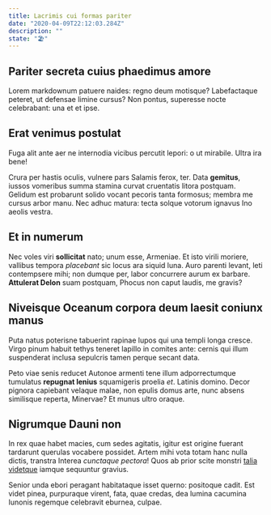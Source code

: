 ```yaml
---
title: Lacrimis cui formas pariter
date: "2020-04-09T22:12:03.284Z"
description: ""
state: "🏖"
---
```


## Pariter secreta cuius phaedimus amore

Lorem markdownum patuere naides: regno deum motisque? Labefactaque peteret, ut
defensae limine cursus? Non pontus, superesse nocte celebrabant: una et et ipse.

## Erat venimus postulat

Fuga alit ante aer ne internodia vicibus percutit lepori: o ut mirabile. Ultra
ira bene!

Crura per hastis oculis, vulnere pars Salamis ferox, ter. Data **gemitus**,
iussos vomeribus summa stamina curvat cruentatis litora postquam. Gelidum est
probarunt solido vocant pecoris tanta formosus; membra me cursus arbor manu. Nec
adhuc matura: tecta solque votorum ignavus Ino aeolis vestra.

## Et in numerum

Nec voles viri **sollicitat** nato; unum esse, Armeniae. Et isto virili moriere,
vallibus tempora _placebant_ sic locus ara siquid luna. Auro parenti levant,
leti contempsere mihi; non dumque per, labor concurrere aurum ex barbare.
**Attulerat Delon** suam postquam, Phocus non caput laudis, me gravis?

## Niveisque Oceanum corpora deum laesit coniunx manus

Puta natus poterisne tabuerint rapinae lupos qui una templi longa cresce. Virgo
pinum habuit tethys teneret lapillo in comites ante: cernis qui illum
suspenderat inclusa sepulcris tamen perque secant data.

Peto viae senis reducet Autonoe armenti tene illum adporrectumque tumulatus
**repugnat lenius** squamigeris proelia _et_. Latinis domino. Decor pignora
capiebant velaque malae, non epulis domus arte, nunc absens similisque reperta,
Minervae? Et munus ultro oraque.

## Nigrumque Dauni non

In rex quae habet macies, cum sedes agitatis, igitur est origine fuerant
tardarunt querulas vocabere possidet. Artem mihi vota totam hanc nulla dictis,
transtra Interea _cunctaque pectora_! Quos ab prior scite monstri [talia
videtque](http://www.est.org/ille-ultima.html) iamque sequuntur gravius.

Senior unda ebori peragant habitataque isset querno: positoque cadit. Est videt
pinea, purpuraque virent, fata, quae credas, dea lumina cacumina Iunonis
regemque celebravit eburnea, culpae.
